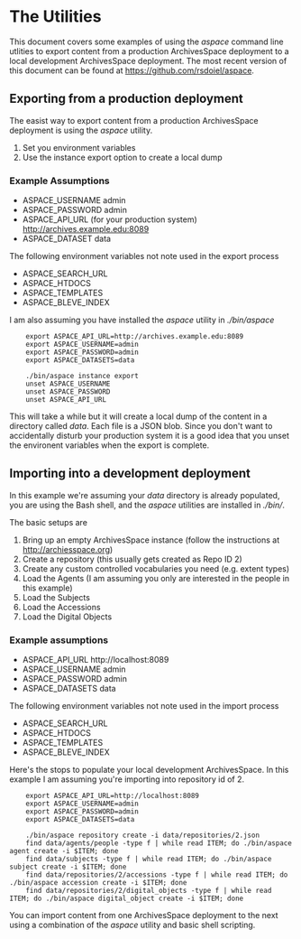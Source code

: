 
# The Utilities

This document covers some examples of using the _aspace_ command line utlities to export
content from a production ArchivesSpace deployment to a local development ArchivesSpace deployment.
The most recent version of this document can be found at https://github.com/rsdoiel/aspace.


## Exporting from a production deployment

The easist way to export content from a production ArchivesSpace deployment is using the _aspace_ utility.

1. Set you environment variables
2. Use the instance export option to create a local dump

### Example Assumptions

+ ASPACE_USERNAME admin
+ ASPACE_PASSWORD admin
+ ASPACE_API_URL (for your production system) http://archives.example.edu:8089
+ ASPACE_DATASET data

The following environment variables not note used in the export process

+ ASPACE_SEARCH_URL
+ ASPACE_HTDOCS
+ ASPACE_TEMPLATES
+ ASPACE_BLEVE_INDEX

I am also assuming you have installed the _aspace_ utility in *./bin/aspace*

```
    export ASPACE_API_URL=http://archives.example.edu:8089
    export ASPACE_USERNAME=admin
    export ASPACE_PASSWORD=admin
    export ASPACE_DATASETS=data

    ./bin/aspace instance export
    unset ASPACE_USERNAME
    unset ASPACE_PASSWORD
    unset ASPACE_API_URL
```

This will take a while but it will create a local dump of the content in a directory called *data*. Each file is a JSON blob.
Since you don't want to accidentally disturb your production system it is a good idea that you unset the environent variables
when the export is complete.

## Importing into a development deployment

In this example we're assuming your *data* directory is already populated, you are using the Bash shell,
and the _aspace_ utilities are installed in *./bin/*.

The basic setups are

1. Bring up an empty ArchivesSpace instance (follow the instructions at http://archiesspace.org)
2. Create a repository (this usually gets created as Repo ID 2)
3. Create any custom controlled vocabularies you need (e.g. extent types)
4. Load the Agents (I am assuming you only are interested in the people in this example)
5. Load the Subjects
6. Load the Accessions
7. Load the Digital Objects

### Example assumptions

+ ASPACE_API_URL http://localhost:8089
+ ASPACE_USERNAME admin
+ ASPACE_PASSWORD admin
+ ASPACE_DATASETS data

The following environment variables not note used in the import process

+ ASPACE_SEARCH_URL
+ ASPACE_HTDOCS
+ ASPACE_TEMPLATES
+ ASPACE_BLEVE_INDEX

Here's the stops to populate your local development ArchivesSpace. In this example I am assuming you're importing
into repository id of 2.


```
    export ASPACE_API_URL=http://localhost:8089
    export ASPACE_USERNAME=admin
    export ASPACE_PASSWORD=admin
    export ASPACE_DATASETS=data

    ./bin/aspace repository create -i data/repositories/2.json
    find data/agents/people -type f | while read ITEM; do ./bin/aspace agent create -i $ITEM; done
    find data/subjects -type f | while read ITEM; do ./bin/aspace subject create -i $ITEM; done
    find data/repositories/2/accessions -type f | while read ITEM; do ./bin/aspace accession create -i $ITEM; done
    find data/repositories/2/digital_objects -type f | while read ITEM; do ./bin/aspace digital_object create -i $ITEM; done
```



You can import content from one ArchivesSpace deployment to the next using a combination of the _aspace_ utility and basic shell scripting.
